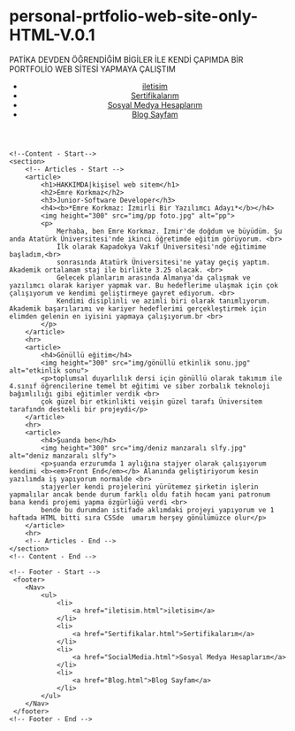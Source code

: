 # personal-prtfolio-web-site-only-HTML-V.0.1
PATİKA DEVDEN ÖĞRENDİĞİM BİGİLER İLE KENDİ ÇAPIMDA BİR PORTFOLİO WEB SİTESİ YAPMAYA ÇALIŞTIM
<!DOCTYPE html>
<html lang="tr">
<head>
    <meta charset="UTF-8">
    <meta name="viewport" content="width=device-width, initial-scale=1.0">
    <title>Personal Portfolio Website-|-Emre Korkmaz</title>
</head>
<body>
    <!-- NawBar - Start -->
    <header>
        <Nav>
            <ul>
                <li> 
                    <a href="iletisim.html">iletisim</a>
                </li>
                <li>
                    <a href="Sertifikalar.html">Sertifikalarım</a>
                </li>
                <li>
                    <a href="SocialMedia.html">Sosyal Medya Hesaplarım</a>
                </li>
                <li>
                    <a href="Blog.html">Blog Sayfam</a>
                </li>
            </ul>
        </Nav>
    </header>
    <!-- NawBar - End -->

    <!--Content - Start-->
    <section>
        <!-- Articles - Start -->
        <article>
            <h1>HAKKIMDA|kişisel web sitem</h1>
            <h2>Emre Korkmaz</h2>
            <h3>Junior-Software Developer</h3>
            <h4><b>*Emre Korkmaz: İzmirli Bir Yazılımcı Adayı*</b></h4>
            <img height="300" src="img/pp foto.jpg" alt="pp">
            <p>
                Merhaba, ben Emre Korkmaz. İzmir'de doğdum ve büyüdüm. Şu anda Atatürk Üniversitesi'nde ikinci öğretimde eğitim görüyorum. <br>
                İlk olarak Kapadokya Vakıf Üniversitesi'nde eğitimime başladım,<br>
                sonrasında Atatürk Üniversitesi'ne yatay geçiş yaptım. Akademik ortalamam staj ile birlikte 3.25 olacak. <br>
                Gelecek planlarım arasında Almanya'da çalışmak ve yazılımcı olarak kariyer yapmak var. Bu hedeflerime ulaşmak için çok çalışıyorum ve kendimi geliştirmeye gayret ediyorum. <br>
                Kendimi disiplinli ve azimli biri olarak tanımlıyorum. Akademik başarılarımı ve kariyer hedeflerimi gerçekleştirmek için elimden gelenin en iyisini yapmaya çalışıyorum.br <br>
            </p>
        </article>
        <hr>
        <article>
            <h4>Gönüllü eğitim</h4>
            <img height="300" src="img/gönüllü etkinlik sonu.jpg" alt="etkinlik sonu">
            <p>toplumsal duyarlılık dersi için gönüllü olarak takımım ile 4.sınıf öğrencilerine temel bt eğitimi ve siber zorbalık teknoloji bağımlılığı gibi eğitimler verdik <br>
            çok güzel bir etkinlikti veişin güzel tarafı Üniversitem tarafındn destekli bir projeydi</p>
        </article>
        <hr>
        <article>
            <h4>Şuanda ben</h4>
            <img height="300" src="img/deniz manzaralı slfy.jpg" alt="deniz manzaralı slfy">
            <p>şuanda erzurumda 1 aylığına stajyer olarak çalışıyorum kendimi <b><em>Front End</em></b> Alanında geliştiriyorum kesin yazılımda iş yapıyorum normalde <br>
            stajyerler kendi projelerini yürütemez şirketin işlerin yapmalılar ancak bende durum farklı oldu fatih hocam yani patronum bana kendi projemi yapma özgürlüğü verdi <br>
            bende bu durumdan istifade aklımdaki projeyi yapıyorum ve 1 haftada HTML bitti sıra CSSde  umarım herşey gönülümüzce olur</p>
        </article>
        <hr>
        <!-- Articles - End -->
    </section>
    <!-- Content - End -->

    <!-- Footer - Start -->
     <footer>
        <Nav>
            <ul>
                <li> 
                    <a href="iletisim.html">iletisim</a>
                </li>
                <li>
                    <a href="Sertifikalar.html">Sertifikalarım</a>
                </li>
                <li>
                    <a href="SocialMedia.html">Sosyal Medya Hesaplarım</a>
                </li>
                <li>
                    <a href="Blog.html">Blog Sayfam</a>
                </li>
            </ul>
        </Nav>
     </footer>
    <!-- Footer - End -->
    
</body>
</html>
